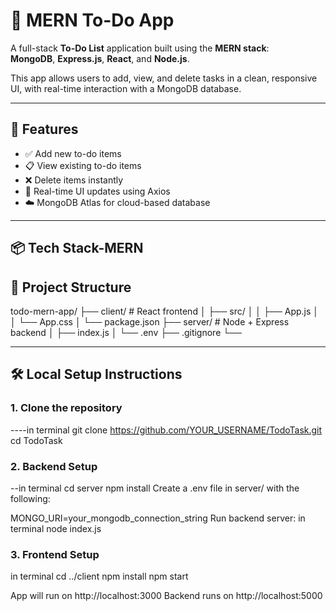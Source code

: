 # 📝 MERN To-Do App

A full-stack **To-Do List** application built using the **MERN stack**:  
**MongoDB**, **Express.js**, **React**, and **Node.js**.

This app allows users to add, view, and delete tasks in a clean, responsive UI, with real-time interaction with a MongoDB database.

---

## 🚀 Features

- ✅ Add new to-do items
- 📋 View existing to-do items
- ❌ Delete items instantly
- 🔄 Real-time UI updates using Axios
- ☁️ MongoDB Atlas for cloud-based database

---

## 📦 Tech Stack-MERN
## 📁 Project Structure
todo-mern-app/ ├── client/ # React frontend │ ├── src/ │ │ ├── App.js │ │ └── App.css │ └── package.json ├── server/ # Node + Express backend │ ├── index.js │ └── .env ├── .gitignore └──


---

## 🛠️ Local Setup Instructions

### 1. Clone the repository
----in terminal 
git clone https://github.com/YOUR_USERNAME/TodoTask.git
cd TodoTask


### 2. Backend Setup
--in terminal
cd server
npm install
Create a .env file in server/ with the following:

MONGO_URI=your_mongodb_connection_string
Run backend server: in terminal
node index.js

### 3. Frontend Setup
in terminal
cd ../client
npm install
npm start


App will run on http://localhost:3000
Backend runs on http://localhost:5000
